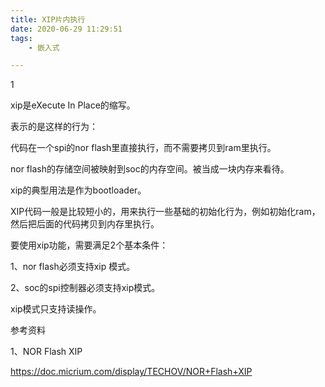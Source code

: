 ```yaml
---
title: XIP片内执行
date: 2020-06-29 11:29:51
tags:
	- 嵌入式

---
```


1

xip是eXecute In Place的缩写。

表示的是这样的行为：

代码在一个spi的nor flash里直接执行，而不需要拷贝到ram里执行。

nor flash的存储空间被映射到soc的内存空间。被当成一块内存来看待。

xip的典型用法是作为bootloader。

XIP代码一般是比较短小的，用来执行一些基础的初始化行为，例如初始化ram，然后把后面的代码拷贝到内存里执行。

要使用xip功能，需要满足2个基本条件：

1、nor flash必须支持xip 模式。

2、soc的spi控制器必须支持xip模式。



xip模式只支持读操作。



参考资料

1、NOR Flash XIP

https://doc.micrium.com/display/TECHOV/NOR+Flash+XIP